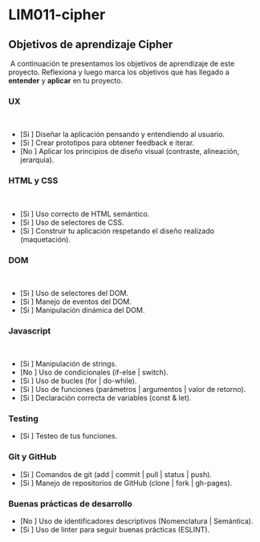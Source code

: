 # LIM011-cipher
## Objetivos de aprendizaje Cipher
​
A continuación te presentamos los objetivos de aprendizaje de este proyecto. Reflexiona y luego marca los objetivos que has llegado a **entender** y **aplicar** en tu proyecto.
​
### UX
​
- [Si ] Diseñar la aplicación pensando y entendiendo al usuario.
- [Si ] Crear prototipos para obtener feedback e iterar.
- [No ] Aplicar los principios de diseño visual (contraste, alineación, jerarquía).
​
### HTML y CSS
​
- [Si ] Uso correcto de HTML semántico.
- [Si ] Uso de selectores de CSS.
- [Si ] Construir tu aplicación respetando el diseño realizado (maquetación).
​
### DOM
​
- [Si ] Uso de selectores del DOM.
- [Si ] Manejo de eventos del DOM.
- [Si ] Manipulación dinámica del DOM.
​
### Javascript
​
- [Si ] Manipulación de strings.
- [No ] Uso de condicionales (if-else | switch).
- [Si ] Uso de bucles (for | do-while).	
- [Si ] Uso de funciones (parámetros | argumentos | valor de retorno).
- [Si ] Declaración correcta de variables (const & let).
​
### Testing
- [Si ] Testeo de tus funciones.
​
### Git y GitHub
- [Si ] Comandos de git (add | commit | pull | status | push).
- [Si ] Manejo de repositorios de GitHub (clone | fork | gh-pages).
​
### Buenas prácticas de desarrollo
- [No ] Uso de identificadores descriptivos (Nomenclatura | Semántica).
- [Si ] Uso de linter para seguir buenas prácticas (ESLINT).
